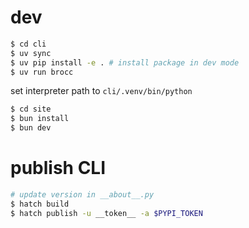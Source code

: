 # dev

```sh CLI
$ cd cli
$ uv sync
$ uv pip install -e . # install package in dev mode
$ uv run brocc
```

set interpreter path to `cli/.venv/bin/python`

```sh site
$ cd site
$ bun install
$ bun dev
```

# publish CLI

```sh
# update version in __about__.py
$ hatch build
$ hatch publish -u __token__ -a $PYPI_TOKEN
```
